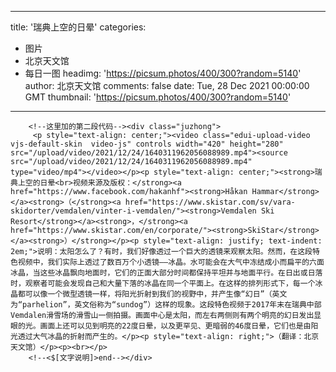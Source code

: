 
---
title: '瑞典上空的日晕'
categories: 
 - 图片
 - 北京天文馆
 - 每日一图
headimg: 'https://picsum.photos/400/300?random=5140'
author: 北京天文馆
comments: false
date: Tue, 28 Dec 2021 00:00:00 GMT
thumbnail: 'https://picsum.photos/400/300?random=5140'
---

<div>   

        <!--这里加的第二段代码--><div class="juzhong">
         <p style="text-align: center;"><video class="edui-upload-video  vjs-default-skin  video-js" controls width="420" height="280" src="/upload/video/2021/12/24/1640311962056088989.mp4"><source src="/upload/video/2021/12/24/1640311962056088989.mp4" type="video/mp4"></video></p><p style="text-align: center;"><strong>瑞典上空的日晕<br>视频来源及版权：</strong><a href="https://www.facebook.com/hakanhf"><strong>Håkan Hammar</strong></a><strong>（</strong><a href="https://www.skistar.com/sv/vara-skidorter/vemdalen/vinter-i-vemdalen/"><strong>Vemdalen Ski Resort</strong></a><strong>，</strong><a href="https://www.skistar.com/en/corporate/"><strong>SkiStar</strong></a><strong>）</strong></p><p style="text-align: justify; text-indent: 2em;">说明：太阳怎么了？有时，我们好像透过一个巨大的透镜来观察太阳。然而，在这段特色视频中，我们实际上透过了数百万个小透镜——冰晶。水可能会在大气中冻结成小而扁平的六面冰晶，当这些冰晶飘向地面时，它们的正面大部分时间都保持平坦并与地面平行。在日出或日落时，观察者可能会发现自己和大量下落的冰晶在同一个平面上。在这样的排列形式下，每一个冰晶都可以像一个微型透镜一样，将阳光折射到我们的视野中，并产生像“幻日”（英文为“parhelion”，英文俗称为“sundog”）这样的现象。这段特色视频于2017年末在瑞典中部Vemdalen滑雪场的滑雪山一侧拍摄。画面中心是太阳，而左右两侧则有两个明亮的幻日发出显眼的光。画面上还可以见到明亮的22度日晕，以及更罕见、更暗弱的46度日晕，它们也是由阳光透过大气冰晶的折射而产生的。</p><p style="text-align: right;">（翻译：北京天文馆）</p><p><br></p>
        <!--<$[文字说明]>end--></div>
      
      
</div>
            